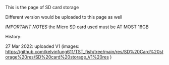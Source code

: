 This is the page of SD card storage

Different version would be uploaded to this page as well

*IMPORTANT NOTES*
  the Micro SD card used must be AT MOST 16GB

History:

27 Mar 2022: uploaded V1 (images: https://github.com/kelvinfung611/TST_fish/tree/main/res/SD%20Card%20storage%20res/SD%20card%20storage_V1%20res )

